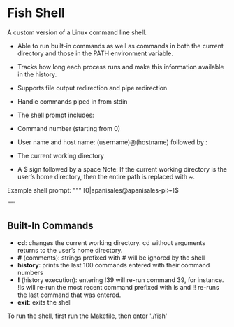 # Fish Shell

A custom version of a Linux command line shell. 

* Able to run built-in commands as well as commands in both the current directory and those in the PATH environment variable.

* Tracks how long each process runs and make this information available in the history.

* Supports file output redirection and pipe redirection

* Handle commands piped in from stdin

* The shell prompt includes:
 * Command number (starting from 0)
 * User name and host name: (username)@(hostname) followed by :
 * The current working directory
 * A $ sign followed by a space
Note: If the current working directory is the user’s home directory, then the entire path is replaced with ~.

Example shell prompt:
"""
[0|apanisales@apanisales-pi:~]$

"""

## Built-In Commands
* **cd**: changes the current working directory. cd without arguments returns to the user’s home directory.
* **#** (comments): strings prefixed with # will be ignored by the shell
* **history**: prints the last 100 commands entered with their command numbers
* **!** (history execution): entering !39 will re-run command 39, for instance. !ls will re-run the most recent command prefixed with ls and !! re-runs the last command that was entered.
* **exit**: exits the shell

To run the shell, first run the Makefile, then enter './fish'
